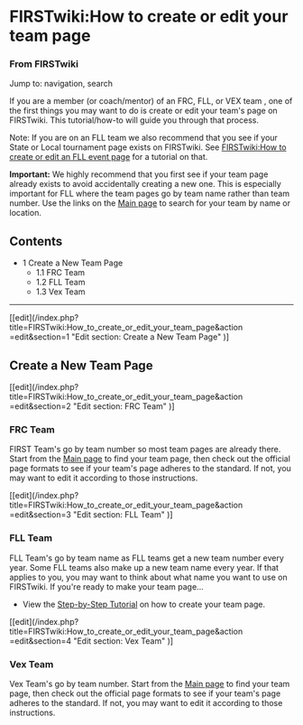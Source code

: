 # FIRSTwiki:How to create or edit your team page

### From FIRSTwiki

Jump to: navigation, search

If you are a member (or coach/mentor) of an FRC, FLL, or VEX team , one of the
first things you may want to do is create or edit your team's page on
FIRSTwiki. This tutorial/how-to will guide you through that process.

Note: If you are on an FLL team we also recommend that you see if your State
or Local tournament page exists on FIRSTwiki. See [FIRSTwiki:How to create or
edit an FLL event
page](/index.php/FIRSTwiki:How_to_create_or_edit_an_FLL_event_page
"FIRSTwiki:How to create or edit an FLL event page" ) for a tutorial on that.

**Important:** We highly recommend that you first see if your team page already exists to avoid accidentally creating a new one. This is especially important for FLL where the team pages go by team name rather than team number. Use the links on the [Main page](/index.php/Main_page "Main page" ) to search for your team by name or location. 

## Contents

  * 1 Create a New Team Page
    * 1.1 FRC Team
    * 1.2 FLL Team
    * 1.3 Vex Team  
---  
  
[[edit](/index.php?title=FIRSTwiki:How_to_create_or_edit_your_team_page&action
=edit&section=1 "Edit section: Create a New Team Page" )]

## Create a New Team Page

[[edit](/index.php?title=FIRSTwiki:How_to_create_or_edit_your_team_page&action
=edit&section=2 "Edit section: FRC Team" )]

### FRC Team

FIRST Team's go by team number so most team pages are already there. Start
from the [Main page](/index.php/Main_page "Main page" ) to find your team
page, then check out the official page formats to see if your team's page
adheres to the standard. If not, you may want to edit it according to those
instructions.

[[edit](/index.php?title=FIRSTwiki:How_to_create_or_edit_your_team_page&action
=edit&section=3 "Edit section: FLL Team" )]

### FLL Team

FLL Team's go by team name as FLL teams get a new team number every year. Some
FLL teams also make up a new team name every year. If that applies to you, you
may want to think about what name you want to use on FIRSTwiki. If you're
ready to make your team page...

  * View the [Step-by-Step Tutorial](/index.php/FIRSTwiki:Create_Team_Page_Tutorial_%28FLL%29 "FIRSTwiki:Create Team Page Tutorial \(FLL\)" ) on how to create your team page. 

[[edit](/index.php?title=FIRSTwiki:How_to_create_or_edit_your_team_page&action
=edit&section=4 "Edit section: Vex Team" )]

### Vex Team

Vex Team's go by team number. Start from the [Main page](/index.php/Main_page
"Main page" ) to find your team page, then check out the official page formats
to see if your team's page adheres to the standard. If not, you may want to
edit it according to those instructions.

